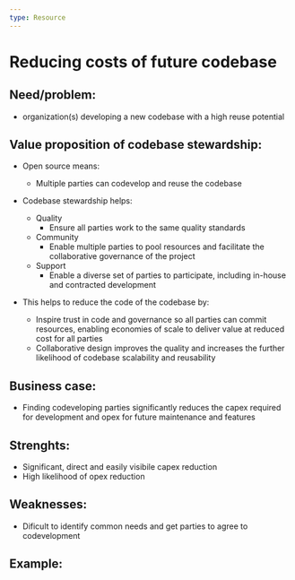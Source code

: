 ```yaml
---
type: Resource
---
```


# Reducing costs of future codebase

## Need/problem: 

* organization(s) developing a new codebase with a high reuse potential

## Value proposition of codebase stewardship: 

* Open source means:
  * Multiple parties can codevelop and reuse the codebase

* Codebase stewardship helps:
  * Quality
    * Ensure all parties work to the same quality standards 
  * Community
    * Enable multiple parties to pool resources and facilitate the collaborative governance of the project
  * Support
    * Enable a diverse set of parties to participate, including in-house and contracted development 
    
* This helps to reduce the code of the codebase by:
  * Inspire trust in code and governance so all parties can commit resources, enabling economies of scale to deliver value at reduced cost for all parties 
  * Collaborative design improves the quality and increases the further likelihood of codebase scalability and reusability 

## Business case: 

* Finding codeveloping parties significantly reduces the capex required for development and opex for future maintenance and features

## Strenghts:

* Significant, direct and easily visibile capex reduction
* High likelihood of opex reduction

## Weaknesses:

* Dificult to identify common needs and get parties to agree to codevelopment

## Example: